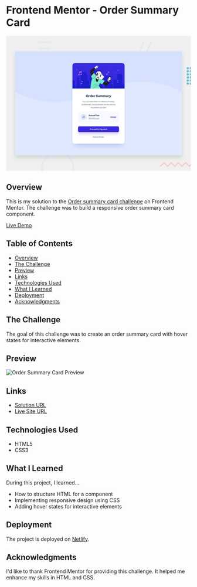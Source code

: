 # Frontend Mentor - Order Summary Card

![Design preview for the Order summary card coding challenge](./design/desktop-preview.jpg)

## Overview

This is my solution to the [Order summary card challenge](https://www.frontendmentor.io/challenges/order-summary-component-QlPmajDUj) on Frontend Mentor. The challenge was to build a responsive order summary card component.

[Live Demo](https://profound-fairy-ec34a0.netlify.app)

## Table of Contents

- [Overview](#overview)
- [The Challenge](#the-challenge)
- [Preview](#preview)
- [Links](#links)
- [Technologies Used](#technologies-used)
- [What I Learned](#what-i-learned)
- [Deployment](#deployment)
- [Acknowledgments](#acknowledgments)

## The Challenge

The goal of this challenge was to create an order summary card with hover states for interactive elements.

## Preview

![Order Summary Card Preview](./screenshot.jpg)

## Links

- [Solution URL](https://github.com/saduni-udeshika/order-summary.git)
- [Live Site URL](https://profound-fairy-ec34a0.netlify.app)

## Technologies Used

- HTML5
- CSS3

## What I Learned

During this project, I learned...

- How to structure HTML for a component
- Implementing responsive design using CSS
- Adding hover states for interactive elements

## Deployment

The project is deployed on [Netlify](https://profound-fairy-ec34a0.netlify.app).

## Acknowledgments

I'd like to thank Frontend Mentor for providing this challenge. It helped me enhance my skills in HTML and CSS.
